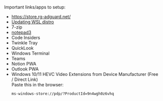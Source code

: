 
Important links/apps to setup: 
* https://store.rg-adguard.net/
* [Updating WSL distro](wsl-update.md)
* 7-zip
* [notepad3](https://www.rizonesoft.com/downloads/notepad3/)
* Code Insiders
* Twinkle Tray
* QuickLook
* Windows Terminal
* Teams
* Notion PWA
* Outlook PWA
* Windows 10/11 HEVC Video Extensions from Device Manufacturer (Free / Direct Link) \
  Paste this in the browser:
  ```
  ms-windows-store://pdp/?ProductId=9n4wgh0z6vhq
  ``` 
